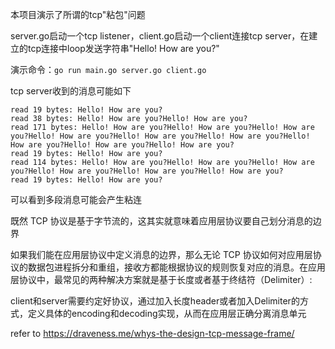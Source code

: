 本项目演示了所谓的tcp"粘包"问题

server.go启动一个tcp listener，client.go启动一个client连接tcp server，在建立的tcp连接中loop发送字符串"Hello! How are you?"

演示命令：`go run main.go server.go client.go`

tcp server收到的消息可能如下
```plaintext
read 19 bytes: Hello! How are you?
read 38 bytes: Hello! How are you?Hello! How are you?
read 171 bytes: Hello! How are you?Hello! How are you?Hello! How are you?Hello! How are you?Hello! How are you?Hello! How are you?Hello! How are you?Hello! How are you?Hello! How are you?
read 19 bytes: Hello! How are you?
read 114 bytes: Hello! How are you?Hello! How are you?Hello! How are you?Hello! How are you?Hello! How are you?Hello! How are you?
read 19 bytes: Hello! How are you?
```
可以看到多段消息可能会产生粘连

既然 TCP 协议是基于字节流的，这其实就意味着应用层协议要自己划分消息的边界

如果我们能在应用层协议中定义消息的边界，那么无论 TCP 协议如何对应用层协议的数据包进程拆分和重组，接收方都能根据协议的规则恢复对应的消息。在应用层协议中，最常见的两种解决方案就是基于长度或者基于终结符（Delimiter）:

client和server需要约定好协议，通过加入长度header或者加入Delimiter的方式，定义具体的encoding和decoding实现，从而在应用层正确分离消息单元

refer to https://draveness.me/whys-the-design-tcp-message-frame/
